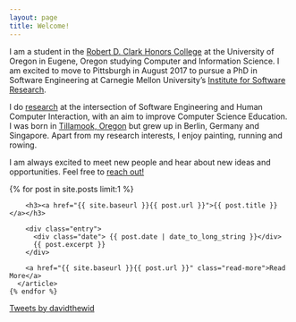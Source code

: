 ```yaml
---
layout: page
title: Welcome!
---
```


I am a student in the [Robert D. Clark Honors College](http://honors.uoregon.edu) at the University of Oregon in Eugene, Oregon studying Computer and Information Science. I am excited to move to Pittsburgh in August 2017 to pursue a PhD in Software Engineering at Carnegie Mellon University’s [Institute for Software Research](http://isri.cmu.edu/index.html).

I do [research](/research) at the intersection of Software Engineering and Human Computer Interaction, with an aim to improve Computer Science Education. I was born in [Tillamook, Oregon](https://en.wikipedia.org/wiki/Tillamook,_Oregon) but grew up in Berlin, Germany and Singapore. Apart from my research interests, I enjoy painting, running and rowing.

I am always excited to meet new people and hear about new ideas and opportunities. Feel free to [reach out!](/contact)

<div class="feeds clearfix">
  <div class="feed-container">
    {% for post in site.posts limit:1 %}
      <article class="post">

        <h3><a href="{{ site.baseurl }}{{ post.url }}">{{ post.title }}</a></h3>

        <div class="entry">
          <div class="date"> {{ post.date | date_to_long_string }}</div>
          {{ post.excerpt }}
        </div>

        <a href="{{ site.baseurl }}{{ post.url }}" class="read-more">Read More</a>
      </article>
    {% endfor %}
  </div><div class="feed-container">
    <a class="twitter-timeline" data-height="700" href="https://twitter.com/davidthewid">Tweets by davidthewid</a> <script async src="//platform.twitter.com/widgets.js" charset="utf-8"></script>
    <!-- <a class="twitter-timeline"
      href="https://twitter.com/DavidTheWid">
    Tweets by @DavidTheWid
    </a> -->
  </div>  
</div>

<script>window.twttr = (function(d, s, id) {
  var js, fjs = d.getElementsByTagName(s)[0],
    t = window.twttr || {};
  if (d.getElementById(id)) return t;
  js = d.createElement(s);
  js.id = id;
  js.src = "https://platform.twitter.com/widgets.js";
  fjs.parentNode.insertBefore(js, fjs);

  t._e = [];
  t.ready = function(f) {
    t._e.push(f);
  };

  return t;
}(document, "script", "twitter-wjs"));</script>
